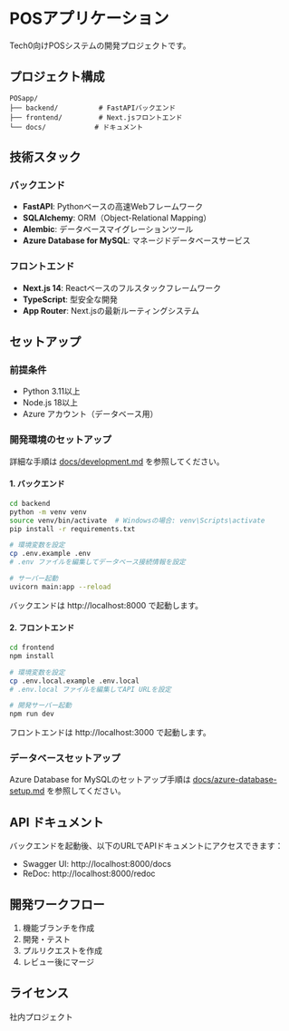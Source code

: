 # POSアプリケーション

Tech0向けPOSシステムの開発プロジェクトです。

## プロジェクト構成

```
POSapp/
├── backend/          # FastAPIバックエンド
├── frontend/         # Next.jsフロントエンド
└── docs/            # ドキュメント
```

## 技術スタック

### バックエンド
- **FastAPI**: Pythonベースの高速Webフレームワーク
- **SQLAlchemy**: ORM（Object-Relational Mapping）
- **Alembic**: データベースマイグレーションツール
- **Azure Database for MySQL**: マネージドデータベースサービス

### フロントエンド
- **Next.js 14**: Reactベースのフルスタックフレームワーク
- **TypeScript**: 型安全な開発
- **App Router**: Next.jsの最新ルーティングシステム

## セットアップ

### 前提条件
- Python 3.11以上
- Node.js 18以上
- Azure アカウント（データベース用）

### 開発環境のセットアップ

詳細な手順は [docs/development.md](docs/development.md) を参照してください。

#### 1. バックエンド

```bash
cd backend
python -m venv venv
source venv/bin/activate  # Windowsの場合: venv\Scripts\activate
pip install -r requirements.txt

# 環境変数を設定
cp .env.example .env
# .env ファイルを編集してデータベース接続情報を設定

# サーバー起動
uvicorn main:app --reload
```

バックエンドは http://localhost:8000 で起動します。

#### 2. フロントエンド

```bash
cd frontend
npm install

# 環境変数を設定
cp .env.local.example .env.local
# .env.local ファイルを編集してAPI URLを設定

# 開発サーバー起動
npm run dev
```

フロントエンドは http://localhost:3000 で起動します。

### データベースセットアップ

Azure Database for MySQLのセットアップ手順は [docs/azure-database-setup.md](docs/azure-database-setup.md) を参照してください。

## API ドキュメント

バックエンドを起動後、以下のURLでAPIドキュメントにアクセスできます：

- Swagger UI: http://localhost:8000/docs
- ReDoc: http://localhost:8000/redoc

## 開発ワークフロー

1. 機能ブランチを作成
2. 開発・テスト
3. プルリクエストを作成
4. レビュー後にマージ

## ライセンス

社内プロジェクト

